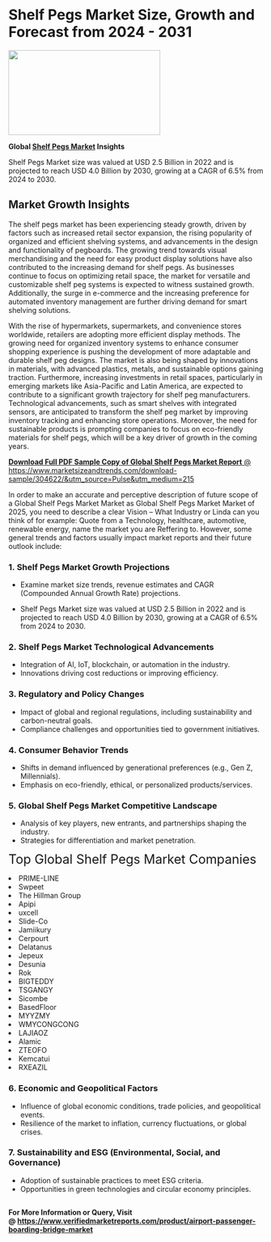 <H1>Shelf Pegs Market Size, Growth and Forecast from 2024 - 2031</H1><img class="aligncenter size-medium wp-image-584254" src="https://thirdeyenews.in/wp-content/uploads/2024/09/Global-Market-Research-300x168.jpeg" alt="" width="300" height="168" /><p><strong>Global&nbsp;<a href="https://www.marketsizeandtrends.com/download-sample/304622/&amp;utm_source=Pulse&amp;utm_medium=215">Shelf Pegs Market</a> Insights</strong></p><p>Shelf Pegs Market size was valued at USD 2.5 Billion in 2022 and is projected to reach USD 4.0 Billion by 2030, growing at a CAGR of 6.5% from 2024 to 2030.</p><p><h2>Market Growth Insights</h2> <p>The shelf pegs market has been experiencing steady growth, driven by factors such as increased retail sector expansion, the rising popularity of organized and efficient shelving systems, and advancements in the design and functionality of pegboards. The growing trend towards visual merchandising and the need for easy product display solutions have also contributed to the increasing demand for shelf pegs. As businesses continue to focus on optimizing retail space, the market for versatile and customizable shelf peg systems is expected to witness sustained growth. Additionally, the surge in e-commerce and the increasing preference for automated inventory management are further driving demand for smart shelving solutions.</p> <p><a href="#"></a></p> <p>With the rise of hypermarkets, supermarkets, and convenience stores worldwide, retailers are adopting more efficient display methods. The growing need for organized inventory systems to enhance consumer shopping experience is pushing the development of more adaptable and durable shelf peg designs. The market is also being shaped by innovations in materials, with advanced plastics, metals, and sustainable options gaining traction. Furthermore, increasing investments in retail spaces, particularly in emerging markets like Asia-Pacific and Latin America, are expected to contribute to a significant growth trajectory for shelf peg manufacturers. Technological advancements, such as smart shelves with integrated sensors, are anticipated to transform the shelf peg market by improving inventory tracking and enhancing store operations. Moreover, the need for sustainable products is prompting companies to focus on eco-friendly materials for shelf pegs, which will be a key driver of growth in the coming years.</p> <p><a href="#"></p><p><span class=""><strong>Download Full PDF Sample Copy of Global Shelf Pegs Market Report</strong> @ <a href="https://www.marketsizeandtrends.com/download-sample/304622/&amp;utm_source=Pulse&amp;utm_medium=215" target="_blank">https://www.marketsizeandtrends.com/download-sample/304622/&amp;utm_source=Pulse&amp;utm_medium=215</a></span></p><p>In order to make an accurate and perceptive description of future scope of a Global&nbsp;Shelf Pegs Market Market as Global&nbsp;Shelf Pegs Market Market of 2025, you need to describe a clear Vision &ndash; What Industry or Linda can you think of for example: Quote from a Technology, healthcare, automotive, renewable energy, name the market you are Reffering to. However, some general trends and factors usually impact market reports and their future outlook include:</p><h3>1.&nbsp;<strong>Shelf Pegs Market Growth Projections</strong></h3><ul><li>Examine market size trends, revenue estimates and CAGR (Compounded Annual Growth Rate) projections.</li><li><p>Shelf Pegs Market size was valued at USD 2.5 Billion in 2022 and is projected to reach USD 4.0 Billion by 2030, growing at a CAGR of 6.5% from 2024 to 2030.</p></li></ul><h3>2.&nbsp;<strong>Shelf Pegs Market Technological Advancements</strong></h3><ul><li>Integration of AI, IoT, blockchain, or automation in the industry.</li><li>Innovations driving cost reductions or improving efficiency.</li></ul><h3>3.&nbsp;<strong>Regulatory and Policy Changes</strong></h3><ul><li>Impact of global and regional regulations, including sustainability and carbon-neutral goals.</li><li>Compliance challenges and opportunities tied to government initiatives.</li></ul><h3>4.&nbsp;<strong>Consumer Behavior Trends</strong></h3><ul><li>Shifts in demand influenced by generational preferences (e.g., Gen Z, Millennials).</li><li>Emphasis on eco-friendly, ethical, or personalized products/services.</li></ul><h3>5.&nbsp;<strong>Global Shelf Pegs Market Competitive Landscape</strong></h3><ul><li>Analysis of key players, new entrants, and partnerships shaping the industry.</li><li>Strategies for differentiation and market penetration.</li></ul><p data-pm-slice="1 1 []"><span style="color: inherit; font-family: inherit; font-size: 25px;">Top Global Shelf Pegs Market Companies</span></p><div class="" data-test-id=""><p><li>PRIME-LINE</li><li> Swpeet</li><li> The Hillman Group</li><li> Apipi</li><li> uxcell</li><li> Slide-Co</li><li> Jamiikury</li><li> Cerpourt</li><li> Delatanus</li><li> Jepeux</li><li> Desunia</li><li> Rok</li><li> BIGTEDDY</li><li> TSGANGY</li><li> Sicombe</li><li> BasedFloor</li><li> MYYZMY</li><li> WMYCONGCONG</li><li> LAJIAOZ</li><li> Alamic</li><li> ZTEOFO</li><li> Kemcatui</li><li> RXEAZIL</li></p></div><h3>6.&nbsp;<strong>Economic and Geopolitical Factors</strong></h3><ul><li>Influence of global economic conditions, trade policies, and geopolitical events.</li><li>Resilience of the market to inflation, currency fluctuations, or global crises.</li></ul><h3>7.&nbsp;<strong>Sustainability and ESG (Environmental, Social, and Governance)</strong></h3><ul><li>Adoption of sustainable practices to meet ESG criteria.</li><li>Opportunities in green technologies and circular economy principles.</li></ul><h2><strong style="font-size: 14px;">For More Information or Query, Visit @&nbsp;</strong><a style="background-color: #ffffff; font-size: 14px;" href="https://www.marketsizeandtrends.com/report/shelf-pegs-market/" target="_blank">https://www.verifiedmarketreports.com/product/airport-passenger-boarding-bridge-market</a></h2>
